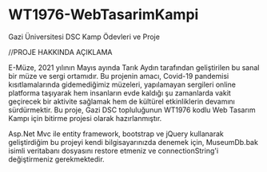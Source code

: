 # WT1976-WebTasarimKampi
 Gazi Üniversitesi DSC Kamp Ödevleri ve Proje
 
//PROJE HAKKINDA AÇIKLAMA

E-Müze, 2021 yılının Mayıs ayında Tarık Aydın tarafından geliştirilen bu sanal bir müze ve sergi ortamıdır. 
Bu projenin amacı, Covid-19 pandemisi kısıtlamalarında gidemediğimiz müzeleri, yapılamayan sergileri online platforma taşıyarak
hem insanların evde kaldığı şu zamanlarda vakit geçirecek bir aktivite sağlamak hem de kültürel etkinliklerin devamını sürdürmektir. 
Bu proje, Gazi DSC topluluğunun WT1976 kodlu Web Tasarım Kampı için bitirme projesi olarak hazırlanmıştır.

Asp.Net Mvc ile entity framework, bootstrap ve jQuery kullanarak geliştirdiğim bu projeyi kendi bilgisayarınızda denemek için,
MuseumDb.bak isimli veritabanı dosyasını restore etmeniz ve connectionString'i değiştirmeniz gerekmektedir.

 

